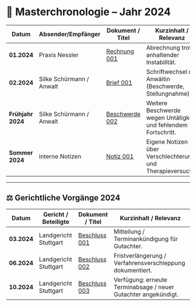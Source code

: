 # 📑 Masterchronologie – Jahr 2024

| Datum              | Absender/Empfänger        | Dokument / Titel | Kurzinhalt / Relevanz |
|--------------------|---------------------------|------------------|-----------------------|
| **01.2024**        | Praxis Nessler            | [Rechnung 001](belege/rechnung_001.pdf) | Abrechnung trotz anhaltender Instabilität. |
| **02.2024**        | Silke Schürmann / Anwalt  | [Brief 001](schreiben/brief_001.pdf) | Schriftwechsel mit Anwältin (Beschwerde, Stellungnahme). |
| **Frühjahr 2024**  | Silke Schürmann / Anwalt  | [Beschwerde 002](schreiben/beschwerde_002.pdf) | Weitere Beschwerde wegen Untätigkeit und fehlendem Fortschritt. |
| **Sommer 2024**    | interne Notizen           | [Notiz 001](notizen/notiz_001.pdf) | Eigene Notizen über Verschlechterung und Therapieversuche. |

---

## ⚖️ Gerichtliche Vorgänge 2024

| Datum              | Gericht / Beteiligte      | Dokument / Titel | Kurzinhalt / Relevanz |
|--------------------|---------------------------|------------------|-----------------------|
| **03.2024**        | Landgericht Stuttgart     | [Beschluss 001](schreiben/beschluss_2024_001.pdf) | Mitteilung / Terminankündigung für Gutachter. |
| **06.2024**        | Landgericht Stuttgart     | [Beschluss 002](schreiben/beschluss_2024_002.pdf) | Fristverlängerung / Verfahrensverschleppung dokumentiert. |
| **10.2024**        | Landgericht Stuttgart     | [Beschluss 003](schreiben/beschluss_2024_003.pdf) | Verfügung: erneute Terminabsage / neuer Gutachter angekündigt. |
